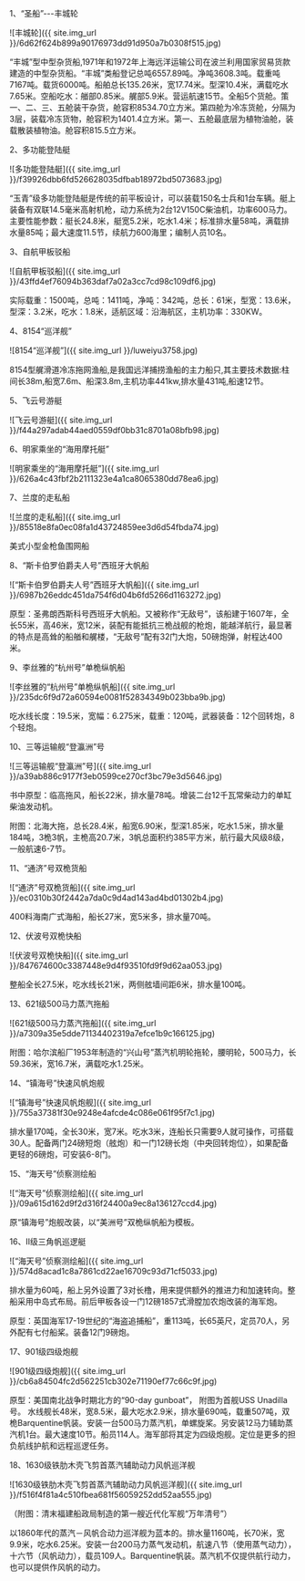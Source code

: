 1、“圣船”---丰城轮

![丰城轮]({{ site.img_url }}/6d62f624b899a90176973dd91d950a7b0308f515.jpg)

“丰城”型中型杂货船,1971年和1972年上海远洋运输公司在波兰利用国家贸易货款建造的中型杂货船。“丰城”类船登记总吨6557.89吨。净吨3608.3吨。载重吨7167吨。载货6000吨。船舶总长135.26米，宽17.74米。型深10.4米，满载吃水7.65米。空船吃水：艏部0.85米。艉部5.9米。营运航速15节。全船5个货舱。策一、二、三、五舱装干杂货，舱容积8534.70立方米。第四舱为冷冻货舱，分隔为3层，装载冷冻货物，舱容积为1401.4立方米。第一、五舱最底层为植物油舱，装载散装植物油。舱容积815.5立方米。

2、多功能登陆艇

![多功能登陆艇]({{ site.img_url }}/f39926dbb6fd526628035dfbab18972bd5073683.jpg)

“玉青”级多功能登陆艇是传统的前平板设计，可以装载150名士兵和1台车辆。艇上装备有双联14.5毫米高射机枪，动力系统为2台12V150C柴油机，功率600马力。 
主要性能参数：艇长24.8米，艇宽5.2米，吃水1.4米；标准排水量58吨，满载排水量85吨；最大速度11.5节，续航力600海里；编制人员10名。

3、自航甲板驳船

![自航甲板驳船]({{ site.img_url }}/43ffd4ef76094b363daf7a02a3cc7cd98c109df6.jpg)

实际载重：1500吨，总吨：1411吨，净吨：342吨，总长：61米，型宽：13.6米，型深：3.2米，吃水：1.8米，适航区域：沿海航区，主机功率：330KW。

4、8154“巡洋舰”

![8154“巡洋舰”]({{ site.img_url }}/luweiyu3758.jpg)

8154型艉滑道冷冻拖网渔船,是我国远洋捕捞渔船的主力船只,其主要技术数据:柱间长38m,船宽7.6m、船深3.8m,主机功率441kw,排水量431吨,船速12节。

5、飞云号游艇

![飞云号游艇]({{ site.img_url }}/f44a297adab44aed0559df0bb31c8701a08bfb98.jpg)

6、明家乘坐的“海用摩托艇”

![明家乘坐的“海用摩托艇”]({{ site.img_url }}/626a4c43fbf2b2111323e4a1ca8065380dd78ea6.jpg)

7、兰度的走私船

![兰度的走私船]({{ site.img_url }}/85518e8fa0ec08fa1d43724859ee3d6d54fbda74.jpg)

美式小型金枪鱼围网船

8、“斯卡伯罗伯爵夫人号”西班牙大帆船

![“斯卡伯罗伯爵夫人号”西班牙大帆船]({{ site.img_url }}/6987b26eddc451da754f6d04b6fd5266d1163272.jpg)

原型：圣弗朗西斯科号西班牙大帆船。又被称作“无敌号”，该船建于1607年，全长55米，高46米，宽12米，装配有能抵抗三桅战舰的枪炮，能越洋航行，最显著的特点是高耸的船艏和艉楼，“无敌号”配有32门大炮，50磅炮弹，射程达400米。

9、李丝雅的“杭州号”单桅纵帆船

![李丝雅的“杭州号”单桅纵帆船]({{ site.img_url }}/235dc6f9d72a60594e0081f52834349b023bba9b.jpg)

吃水线长度：19.5米，宽幅：6.275米，载重：120吨，武器装备：12个回转炮，8个轻炮。

10、三等运输舰“登瀛洲”号

![三等运输舰“登瀛洲”号]({{ site.img_url }}/a39ab886c9177f3eb0599ce270cf3bc79e3d5646.jpg)

书中原型：临高拖风，船长22米，排水量78吨。增装二台12千瓦常柴动力的单缸柴油发动机。

附图：北海大拖，总长28.4米，船宽6.90米，型深1.85米，吃水1.5米，排水量184吨，3桅3帆，主桅高20.7米，3帆总面积约385平方米，航行最大风级8级，一般航速6-7节。

11、“通济”号双桅货船

![“通济”号双桅货船]({{ site.img_url }}/ec0310b30f2442a7da0c9d4ad143ad4bd01302b4.jpg)

400料海南广式海船，船长27米，宽5米多，排水量70吨。

12、伏波号双桅快船

![伏波号双桅快船]({{ site.img_url }}/847674600c3387448e9d4f93510fd9f9d62aa053.jpg)

整船全长27.5米，吃水线长21米，两侧舷墙间距6米，排水量100吨。

13、621级500马力蒸汽拖船

![621级500马力蒸汽拖船]({{ site.img_url }}/a7309a35e5dde71134402319a7efce1b9c166125.jpg)

附图：哈尔滨船厂1953年制造的“兴山号”蒸汽机明轮拖轮，腰明轮，500马力，长59.36米，宽16.7米，满载吃水1.25米。

14、“镇海号”快速风帆炮舰

![“镇海号”快速风帆炮舰]({{ site.img_url }}/755a37381f30e9248e4afcde4c086e061f95f7c1.jpg)

排水量170吨，全长30米，宽7米。吃水3米，连船长只需要9人就可操作，可搭载30人。配备两门24磅短炮（舷炮）和一门12磅长炮（中央回转炮位），如果配备更轻的6磅炮，可安装6-8门。

15、“海天号”侦察测绘船

![“海天号”侦察测绘船]({{ site.img_url }}/09a615d162d9f2d316f24400a9ec8a136127ccd4.jpg)

原“镇海号”炮舰改装，以“美洲号”双桅纵帆船为模板。

16、II级三角帆巡逻艇

![“海天号”侦察测绘船]({{ site.img_url }}/574d8acad1c8a7861cd22ae16709c93d71cf5033.jpg)

排水量为60吨，船上另外设置了3对长橹，用来提供额外的推进力和加速转向。整船采用中岛式布局。前后甲板各设一门12磅1857式滑膛加农炮改装的海军炮。

原型：英国海军17-19世纪的“海盗追捕船”，重113吨，长65英尺，定员70人，另外配有七付船桨。装备12门9磅炮。

17、901级四级炮舰

![901级四级炮舰]({{ site.img_url }}/cb6a84504fc2d562251cb302e71190ef77c66c9f.jpg)

原型：美国南北战争时期北方的“90-day gunboat”， 附图为首舰USS Unadilla号。
水线舰长48米，宽8.5米，最大吃水2.9米，排水量690吨，载重507吨，双桅Barquentine帆装。安装一台500马力蒸汽机，单螺旋桨。另安装12马力辅助蒸汽机1台。最大速度10节。船员114人。海军部将其定为四级炮舰。定位是更多的担负航线护航和远程巡逻任务。

18、1630级铁肋木壳飞剪首蒸汽辅助动力风帆巡洋舰

![1630级铁肋木壳飞剪首蒸汽辅助动力风帆巡洋舰]({{ site.img_url }}/f516f4f81a4c510fbea681f56059252dd52aa555.jpg)

（附图：清末福建船政局制造的第一艘近代化军舰“万年清号”）

以1860年代的蒸汽－风帆合动力巡洋舰为蓝本的。排水量1160吨，长70米，宽9.9米，吃水6.25米。安装一台200马力蒸气发动机，航速八节（使用蒸气动力），十六节（风帆动力），载员109人。Barquentine帆装。蒸汽机不仅提供航行动力，也可以提供作风帆的动力。
